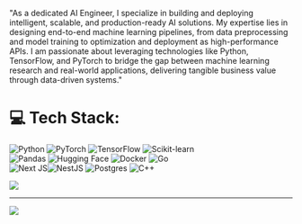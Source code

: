 
"As a dedicated AI Engineer, I specialize in building and deploying intelligent, scalable, and production-ready AI solutions. My expertise lies in designing end-to-end machine learning pipelines, from data preprocessing and model training to optimization and deployment as high-performance APIs. I am passionate about leveraging technologies like Python, TensorFlow, and PyTorch to bridge the gap between machine learning research and real-world applications, delivering tangible business value through data-driven systems."







# 💻 Tech Stack:
![Python](https://img.shields.io/badge/python-3670A0?style=for-the-badge&logo=python&logoColor=ffdd54)
![PyTorch](https://img.shields.io/badge/PyTorch-%23EE4C2C.svg?style=for-the-badge&logo=PyTorch&logoColor=white)
![TensorFlow](https://img.shields.io/badge/TensorFlow-%23FF6F00.svg?style=for-the-badge&logo=TensorFlow&logoColor=white)
![Scikit-learn](https://img.shields.io/badge/scikit--learn-%23F7931E.svg?style=for-the-badge&logo=scikit-learn&logoColor=white) </br>
![Pandas](https://img.shields.io/badge/pandas-%23150458.svg?style=for-the-badge&logo=pandas&logoColor=white)
![Hugging Face](https://img.shields.io/badge/Hugging%20Face-%23ffb3b4.svg?style=for-the-badge&logo=Hugging%20Face&logoColor=black)
![Docker](https://img.shields.io/badge/docker-%230db7ed.svg?style=for-the-badge&logo=docker&logoColor=white)
![Go](https://img.shields.io/badge/go-%2300ADD8.svg?style=for-the-badge&logo=go&logoColor=white) </br>
![Next JS](https://img.shields.io/badge/Next-black?style=for-the-badge&logo=next.js&logoColor=white)![NestJS](https://img.shields.io/badge/nestjs-%23E0234E.svg?style=for-the-badge&logo=nestjs&logoColor=white)  ![Postgres](https://img.shields.io/badge/postgres-%23316192.svg?style=for-the-badge&logo=postgresql&logoColor=white) 
![C++](https://img.shields.io/badge/c++-%2300599C.svg?style=for-the-badge&logo=c%2B%2B&logoColor=white) 
 

![](https://github-readme-stats.vercel.app/api?username=ductaip&theme=one_dark_pro&hide_border=false&include_all_commits=false&count_private=false)   

---
[![](https://visitcount.itsvg.in/api?id=ductaip&icon=0&color=12)](https://visitcount.itsvg.in)



<!-- Proudly created with GPRM ( https://gprm.itsvg.in ) -->
